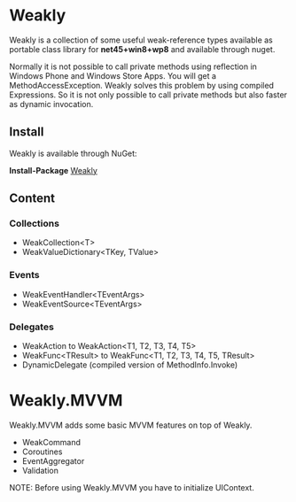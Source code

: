 # Weakly

Weakly is a collection of some useful weak-reference types available as portable class library for **net45+win8+wp8** and available through nuget.

Normally it is not possible to call private methods using reflection in Windows Phone and Windows Store Apps. You will get a MethodAccessException.
Weakly solves this problem by using compiled Expressions. So it is not only possible to call private methods but also faster as dynamic invocation.


## Install
Weakly is available through NuGet:

**Install-Package** [Weakly](https://www.nuget.org/packages/Weakly/)

## Content

### Collections
* WeakCollection&lt;T&gt;
* WeakValueDictionary&lt;TKey, TValue&gt;

### Events
* WeakEventHandler&lt;TEventArgs&gt;
* WeakEventSource&lt;TEventArgs&gt;

### Delegates
* WeakAction to WeakAction&lt;T1, T2, T3, T4, T5&gt;
* WeakFunc&lt;TResult&gt; to WeakFunc&lt;T1, T2, T3, T4, T5, TResult&gt;
* DynamicDelegate (compiled version of MethodInfo.Invoke)

# Weakly.MVVM

Weakly.MVVM adds some basic MVVM features on top of Weakly.

* WeakCommand
* Coroutines
* EventAggregator
* Validation

NOTE: Before using Weakly.MVVM you have to initialize UIContext.
